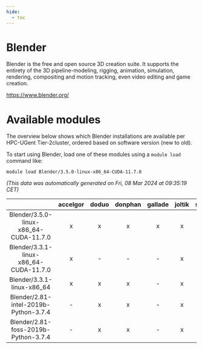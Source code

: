 ```yaml
---
hide:
  - toc
---
```


Blender
=======


Blender is the free and open source 3D creation suite. It supports the entirety of the 3D pipeline-modeling, rigging, animation, simulation, rendering, compositing and motion tracking, even video editing and game creation.

https://www.blender.org/
# Available modules


The overview below shows which Blender installations are available per HPC-UGent Tier-2cluster, ordered based on software version (new to old).

To start using Blender, load one of these modules using a `module load` command like:

```shell
module load Blender/3.5.0-linux-x86_64-CUDA-11.7.0
```

*(This data was automatically generated on Fri, 08 Mar 2024 at 09:35:19 CET)*  

| |accelgor|doduo|donphan|gallade|joltik|skitty|
| :---: | :---: | :---: | :---: | :---: | :---: | :---: |
|Blender/3.5.0-linux-x86_64-CUDA-11.7.0|x|x|x|x|x|x|
|Blender/3.3.1-linux-x86_64-CUDA-11.7.0|x|-|-|-|x|-|
|Blender/3.3.1-linux-x86_64|x|x|x|-|x|x|
|Blender/2.81-intel-2019b-Python-3.7.4|-|x|x|-|x|x|
|Blender/2.81-foss-2019b-Python-3.7.4|-|x|x|-|x|x|
